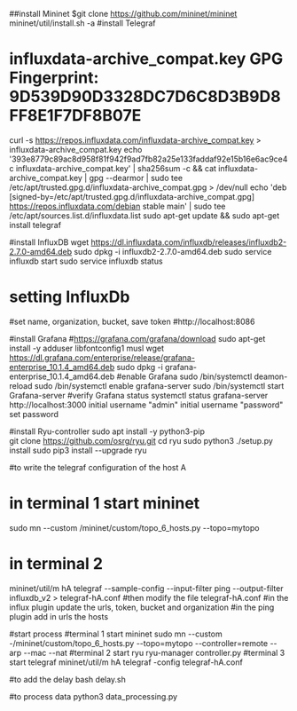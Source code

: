 ##install Mininet
$git clone https://github.com/mininet/mininet
mininet/util/install.sh -a
#install Telegraf
# influxdata-archive_compat.key GPG Fingerprint: 9D539D90D3328DC7D6C8D3B9D8FF8E1F7DF8B07E
curl -s https://repos.influxdata.com/influxdata-archive_compat.key > influxdata-archive_compat.key
echo '393e8779c89ac8d958f81f942f9ad7fb82a25e133faddaf92e15b16e6ac9ce4c influxdata-archive_compat.key' | sha256sum -c && cat influxdata-archive_compat.key | gpg --dearmor | sudo tee /etc/apt/trusted.gpg.d/influxdata-archive_compat.gpg > /dev/null
echo 'deb [signed-by=/etc/apt/trusted.gpg.d/influxdata-archive_compat.gpg] https://repos.influxdata.com/debian stable main' | sudo tee /etc/apt/sources.list.d/influxdata.list
sudo apt-get update && sudo apt-get install telegraf


#install InfluxDB
wget https://dl.influxdata.com/influxdb/releases/influxdb2-2.7.0-amd64.deb
sudo dpkg -i influxdb2-2.7.0-amd64.deb
sudo service influxdb start
sudo service influxdb status

# setting InfluxDb
#set name, organization, bucket, save token
#http://localhost:8086

#install Grafana
#https://grafana.com/grafana/download
sudo apt-get install -y adduser libfontconfig1 musl
wget https://dl.grafana.com/enterprise/release/grafana-enterprise_10.1.4_amd64.deb
sudo dpkg -i grafana-enterprise_10.1.4_amd64.deb
#enable Grafana
sudo /bin/systemctl deamon-reload
sudo /bin/systemctl enable grafana-server
sudo /bin/systemctl start Grafana-server
#verify Grafana status
systemctl status grafana-server
http://localhost:3000
initial username "admin"
initial username "password"
set password


#install Ryu-controller
sudo apt install -y python3-pip  
git clone https://github.com/osrg/ryu.git 
cd ryu
sudo python3 ./setup.py install 
sudo pip3 install --upgrade ryu

#to write the telegraf configuration of the host A
# in terminal 1 start mininet
sudo mn --custom /mininet/custom/topo_6_hosts.py --topo=mytopo
# in terminal 2
mininet/util/m hA
telegraf --sample-config --input-filter ping --output-filter influxdb_v2 > telegraf-hA.conf
#then modify the file telegraf-hA.conf
#in the influx plugin update the urls, token, bucket and organization
#in the ping plugin add in urls the hosts 


#start process
#terminal 1 start mininet
sudo mn --custom -/mininet/custom/topo_6_hosts.py --topo=mytopo --controller=remote --arp --mac --nat
#terminal 2 start ryu
ryu-manager controller.py
#terminal 3 start telegraf
mininet/util/m hA
telegraf -config telegraf-hA.conf


#to add the delay
bash delay.sh

#to process data
python3 data_processing.py
